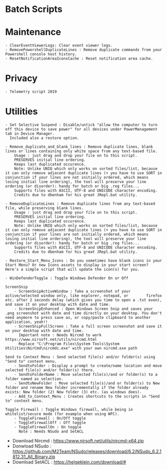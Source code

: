 # Batch Scripts
# Maintenance
    - ClearEventViewerLogs: Clear event viewer logs.
    - RemovePowershellDuplicateLines : Remove duplicate commands from your Powershell console host history.
    - ResetNotificationAreaIconsCache : Reset notification area cache.

# Privacy
    - Telemetry script 2019

# Utilities
    - Set Selective Suspend : Disable/untick "allow the computer to turn off this device to save power" for all devices under PowerManagement tab in Device Manager.
      Included also a restore option.
    
    - Remove_duplicate_and_blank_lines : Remove duplicate lines, blank lines or lines containing only white space from any text-based file.
        Usage : just drag and drop your file on to this script.
        PRESERVES initial line ordering.
        Keeps last duplicated occurence. 
        Note: Unlike UNIQ which only works on sorted files/list, because it can only remove adjacent duplicate lines (+ you have to use SORT in conjunction if your lines are not initially ordered, which means losing initial line ordering), the tool will preserve your line ordering (or disorder): handy for batch or big .reg files...
        Supports files with ASCII, UTF-8 and UNICODE character encoding.
        Credits due to dbenham for his great JRepl.bat utility. 
    
    - RemoveDuplicateLines : Remove duplicate lines from any text-based file, while preserving blank lines.
        Usage : just drag and drop your file on to this script.
        PRESERVES initial line ordering.
        Keeps last duplicated occurence. 
        Note: Unlike UNIQ which only works on sorted files/list, because it can only remove adjacent duplicate lines (+ you have to use SORT in conjunction if your lines are not initially ordered, which means losing initial line ordering), the tool will preserve your line ordering (or disorder): handy for batch or big .reg files...
        Supports files with ASCII, UTF-8 and UNICODE character encoding.
        Credits due to dbenham for his great JRepl.bat utility. 
    
    - Restore_Start_Menu_Icons : Do you sometimes have blank icons in your Start Menu? Or new Icons assets to display in your start screen? Here's a simple script that will update the icon(s) for you.
    
    - WinDefenderToggle : Toggle Windows Defender On or Off

    ScreenSnip
        - ScreenSnipActiveWindow : Take a screenshot of your active/selected window only, like explorer, notepad, or        firefox etc. after 2 seconds delay (which gives you time to open a .txt even), and save it on your desktop with date and time.         
        - ScreenSnipEnhanced : Open Windows Screen Snip and saves your .png screenshot with date and time directly on your desktop. You don't need anymore to press save as, or copy/paste clipboard to another application, yeah!!        
        - ScreenSnipFullScreen : Take a full screen screenshot and save it on your desktop with date and time. 
          Important note : Needs Nircmd to work https://www.nirsoft.net/utils/nircmd.html
          Replace "C:\Program Files\System Tools\System Utilities\NirCmd\nircmdc.exe" with your own nircmd.exe path
    
    Send to Context Menu : Send selected file(s) and/or folder(s) using "Send to" context menu.
        - SendtoFolder : Display a prompt to create/name location and move selected file(s) and/or folder(s) there.        
        - SendtoFolderName : Move selected file(s)/and or folder(s) to a folder named as selection.        
        - SendtoNewFolder : Move selected file(s)/and or folder(s) to New folder and rename New folder incrementally if the folder already exists: New folder (2) New folder (3) etc. (as windows does).       
        - Add_to_Context_Menu : Creates shortcuts to the scripts in "Send to" context menu.
    
    Toggle Firewall : Toggle Windows firewall, while being in whitelist/secure mode (for example when using WFC).
        - ToggleFirewall : On/Off toggle  
        - ToggleFirewallOff : Off toggle       
        - ToggleFirewallOn : On toggle
          Note : Needs NSudo and SetACL
  
  
- Download Nircmd : https://www.nirsoft.net/utils/nircmd-x64.zip
- Donwload NSudo : https://github.com/M2Team/NSudo/releases/download/6.2/NSudo_6.2.1812.31_All_Binary.zip
- Download SetACL : https://helgeklein.com/download/#
